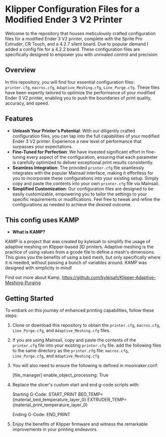 # Klipper Configuration Files for a Modified Ender 3 V2 Printer

Welcome to the repository that houses meticulously crafted configuration files for a modified Ender 3 V2 printer, complete with the Sprite Pro Extruder, CR Touch, and a 4.2.7 silent board. Due to popular demand I added a config file for a 4.2.2 board.  These configuration files are specifically designed to empower you with unrivaled control and precision. 

## Overview

In this repository, you will find four essential configuration files: `printer.cfg`, `macros.cfg`, `Adaptive_Meshing.cfg`, `Line_Purge.cfg`. These files have been expertly tailored to optimize the performance of your modified Ender 3 V2 printer, enabling you to push the boundaries of print quality, accuracy, and speed.

## Features

- **Unleash Your Printer's Potential**: With our diligently crafted configuration files, you can tap into the full capabilities of your modified Ender 3 V2 printer. Experience a new level of performance that surpasses your expectations.
- **Fine-Tuned for Perfection**: We have invested significant effort in fine-tuning every aspect of the configuration, ensuring that each parameter is carefully optimized to deliver exceptional print results consistently.
- **Seamless Integration**: The provided `printer.cfg` file seamlessly integrates with the popular Mainsail interface, making it effortless for you to incorporate these configurations into your existing setup. Simply copy and paste the contents into your own `printer.cfg` file via Mainsail.
- **Simplified Customization**: Our configuration files are designed to be easily customizable, empowering you to tailor the settings to your specific requirements or modifications. Feel free to tweak and refine the configurations as needed to achieve the desired outcome.


## This config uses KAMP

- **What is KAMP?**

KAMP is a project that was created by kyleisah to simplify the usage of adaptive meshing on Klipper-based 3D printers. Adaptive meshing is the practice of using values from a gcode file to define a mesh's dimensions. This gives you the benefits of using a bed mesh, but only specifically where it is needed, without passing a bunch of variables around. KAMP was designed with simplicity in mind! 

Find out more about Kamp, https://github.com/kyleisah/Klipper-Adaptive-Meshing-Purging

## Getting Started

To embark on this journey of enhanced printing capabilities, follow these steps:

  1. Clone or download this repository to obtain the `printer.cfg`, `macros.cfg`, `Line_Purge.cfg`, and `Adaptive_Meshing.cfg` files.

  2. If you are using Mainsail, copy and paste the contents of the `printer.cfg` file into your existing `printer.cfg` file.
   add the following files to the same directory as the `printer.cfg` file:
   `macros.cfg`, `Line_Purge.cfg`, and `Adaptive_Meshing.cfg`

  3. You will also need to ensure the following is defined in moonraker.conf:
  
      [file_manager]
      enable_object_processing: True

  4. Replace the slicer's custom start and end g-code scripts with:

      Starting G-Code:
        START_PRINT BED_TEMP={material_bed_temperature_layer_0} EXTRUDER_TEMP={material_print_temperature_layer_0} 

      Ending G-Code:
        END_PRINT

  5. Enjoy the benefits of Klipper firmware and witness the remarkable improvements in your printing endeavors.

